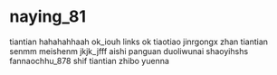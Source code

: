 # naying_81
tiantian
hahahahhaah
ok_iouh
links ok
tiaotiao
jinrgongx
zhan
tiantian
senmm
meishenm
jkjk_jfff
aishi
panguan
duoliwunai
shaoyihshs
fannaochhu_878
shif
tiantian
zhibo
yuenna
